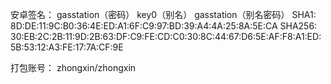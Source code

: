安卓签名：
gasstation（密码）
key0（别名）
gasstation（别名密码）
SHA1: 8D:DE:11:9C:B0:36:4E:ED:A1:6F:C9:97:BD:39:A4:4A:25:8A:5E:CA
SHA256: 30:EB:2C:2B:11:9D:2B:63:DF:C9:FE:CD:C0:30:8C:44:67:D6:5E:AF:F8:A1:ED:5B:53:12:A3:FE:17:7A:CF:9E

打包账号：
zhongxin/zhongxin